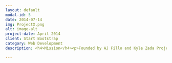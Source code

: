 ```yaml
---
layout: default
modal-id: 5
date: 2014-07-14
img: ProjectX.png
alt: image-alt
project-date: April 2014
client: Start Bootstrap
category: Web Development
description: <h4>Mission</h4><p>Founded by AJ Fillo and Kyle Zada Project X is dedicated to connecting Oregon State University faculty interested in sponsoring outreach in Science, Technology, Engineering, Arts, and Mathematics (STEAM) fields with Oregon State University graduate and undergraduate students dedicated to completing STEAM outreach activities. All outreach activates undertaken by Project X will focus on providing both students and educators the tools necessary to enable student success in STEAM fields and accomplish the following four mission goals</p><ol><li>Recruit women and minority groups into STEM fields through inclusive educational practices.</li><li>Enable student and educator success in STEM through free access to educational material through YouTube and other web-based applications.</li><li>Partner with local educators to develop tools that work within local K-12 curriculum and enable STEM education.</li><li>Foster interdisciplinary relationships to extend outreach to other STEM fields.</li></ol><p>Who Can Get involved?</p><p>Project X is open to all Oregon State University undergraduate and graduate students; we welcome all majors. Our mission goals require a wide range of skills from many different areas including: engineering, graphic design, video editing, writing, teaching, performing, etc. We very much work off the adage, “The more the merrier.” You can't spell STEAM without TEAM.</p><a href="https://www.facebook.com/projectxsteam">More Info Click Here</a></p>

---
```

